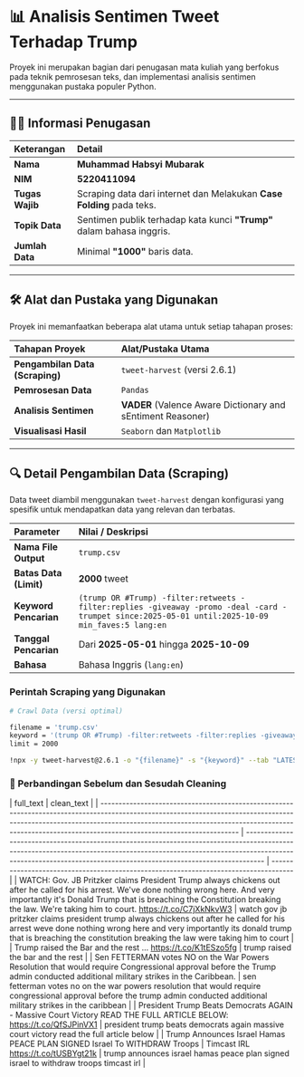 # 📊 Analisis Sentimen Tweet Terhadap Trump

Proyek ini merupakan bagian dari penugasan mata kuliah yang berfokus pada teknik pemrosesan teks, dan implementasi analisis sentimen menggunakan pustaka populer Python.

---

## 👨‍💻 Informasi Penugasan

| Keterangan      | Detail                                                                |
| :-------------- | :-------------------------------------------------------------------- |
| **Nama**        | **Muhammad Habsyi Mubarak**                                           |
| **NIM**         | **5220411094**                                                        |
| **Tugas Wajib** | Scraping data dari internet dan Melakukan **Case Folding** pada teks. |
| **Topik Data**  | Sentimen publik terhadap kata kunci **"Trump"** dalam bahasa inggris. |
| **Jumlah Data** | Minimal **"1000"** baris data.                                        |

---

## 🛠️ Alat dan Pustaka yang Digunakan

Proyek ini memanfaatkan beberapa alat utama untuk setiap tahapan proses:

| Tahapan Proyek                  | Alat/Pustaka Utama                                          |
| :------------------------------ | :---------------------------------------------------------- |
| **Pengambilan Data (Scraping)** | `tweet-harvest` (versi 2.6.1)                               |
| **Pemrosesan Data**             | `Pandas`                                                    |
| **Analisis Sentimen**           | **VADER** (Valence Aware Dictionary and sEntiment Reasoner) |
| **Visualisasi Hasil**           | `Seaborn` dan `Matplotlib`                                  |

---

## 🔍 Detail Pengambilan Data (Scraping)

Data tweet diambil menggunakan `tweet-harvest` dengan konfigurasi yang spesifik untuk mendapatkan data yang relevan dan terbatas.

| Parameter              | Nilai / Deskripsi                                                                                                                                |
| :--------------------- | :----------------------------------------------------------------------------------------------------------------------------------------------- |
| **Nama File Output**   | `trump.csv`                                                                                                                                      |
| **Batas Data (Limit)** | **2000** tweet                                                                                                                                   |
| **Keyword Pencarian**  | `(trump OR #Trump) -filter:retweets -filter:replies -giveaway -promo -deal -card -trumpet since:2025-05-01 until:2025-10-09 min_faves:5 lang:en` |
| **Tanggal Pencarian**  | Dari **2025-05-01** hingga **2025-10-09**                                                                                                        |
| **Bahasa**             | Bahasa Inggris (`lang:en`)                                                                                                                       |

### Perintah Scraping yang Digunakan

```bash
# Crawl Data (versi optimal)

filename = 'trump.csv'
keyword = '(trump OR #Trump) -filter:retweets -filter:replies -giveaway -promo -deal -card -trumpet since:2025-05-01 until:2025-10-09 min_faves:5 lang:en'
limit = 2000

!npx -y tweet-harvest@2.6.1 -o "{filename}" -s "{keyword}" --tab "LATEST" -l {limit} --token {twitter_auth_token}
```

### 🧾 Perbandingan Sebelum dan Sesudah Cleaning

| full_text                                                                                                                                                                                                                                                                        | clean_text                                                                                                                                                                                                                                      |
| -------------------------------------------------------------------------------------------------------------------------------------------------------------------------------------------------------------------------------------------------------------------------------- | ----------------------------------------------------------------------------------------------------------------------------------------------------------------------------------------------------------------------------------------------- | ------------------------------------------------------------------------------------ |
| WATCH: Gov. JB Pritzker claims President Trump always chickens out after he called for his arrest. We've done nothing wrong here. And very importantly it's Donald Trump that is breaching the Constitution breaking the law. We're taking him to court. https://t.co/C7jXkNkvW3 | watch gov jb pritzker claims president trump always chickens out after he called for his arrest weve done nothing wrong here and very importantly its donald trump that is breaching the constitution breaking the law were taking him to court |
| Trump raised the Bar and the rest ... https://t.co/K1tESzo5fg                                                                                                                                                                                                                    | trump raised the bar and the rest                                                                                                                                                                                                               |
| Sen FETTERMAN votes NO on the War Powers Resolution that would require Congressional approval before the Trump admin conducted additional military strikes in the Caribbean.                                                                                                     | sen fetterman votes no on the war powers resolution that would require congressional approval before the trump admin conducted additional military strikes in the caribbean                                                                     |
| President Trump Beats Democrats AGAIN - Massive Court Victory READ THE FULL ARTICLE BELOW: https://t.co/QfSJPinVX1                                                                                                                                                               | president trump beats democrats again massive court victory read the full article below                                                                                                                                                         |
| Trump Announces Israel Hamas PEACE PLAN SIGNED Israel To WITHDRAW Troops                                                                                                                                                                                                         | Timcast IRL https://t.co/tUSBYgt21k                                                                                                                                                                                                             | trump announces israel hamas peace plan signed israel to withdraw troops timcast irl |
